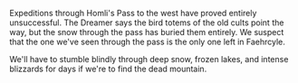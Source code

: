 Expeditions through Homli's Pass to the west have proved entirely unsuccessful. The Dreamer says the bird totems of the old cults point the way, but the snow through the pass has buried them entirely. We suspect that the one we've seen through the pass is the only one left in Faehrcyle.

We'll have to stumble blindly through deep snow, frozen lakes, and intense blizzards for days if we're to find the dead mountain. 